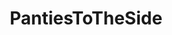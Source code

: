 ---
title: PantiesToTheSide
crosslinks:
- pelfie
- holdthemoan
- MassiveTitsnAss
- simps
- rockthehousemd
- audrey_
- TatsUnderPanties
- grool
- gloria_sol
- popass
- ButtsAndBareFeet
---